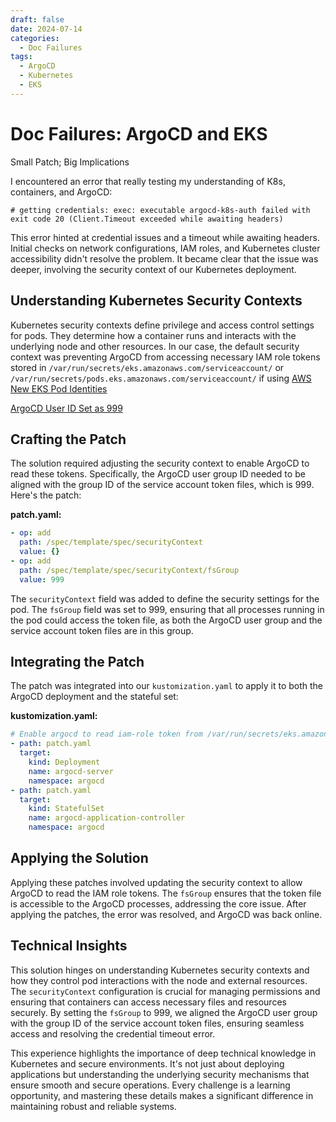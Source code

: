 ```yaml
---
draft: false
date: 2024-07-14
categories:
  - Doc Failures
tags:
  - ArgoCD
  - Kubernetes
  - EKS
---
```


# Doc Failures: ArgoCD and EKS

Small Patch; Big Implications

I encountered an error that really testing my understanding of K8s, containers, and ArgoCD:

```
# getting credentials: exec: executable argocd-k8s-auth failed with exit code 20 (Client.Timeout exceeded while awaiting headers)
```

<!-- more -->

This error hinted at credential issues and a timeout while awaiting headers. Initial checks on network configurations, IAM roles, and Kubernetes cluster accessibility didn't resolve the problem. It became clear that the issue was deeper, involving the security context of our Kubernetes deployment.

## Understanding Kubernetes Security Contexts

Kubernetes security contexts define privilege and access control settings for pods. They determine how a container runs and interacts with the underlying node and other resources. In our case, the default security context was preventing ArgoCD from accessing necessary IAM role tokens stored in `/var/run/secrets/eks.amazonaws.com/serviceaccount/` or `/var/run/secrets/pods.eks.amazonaws.com/serviceaccount/` if using [AWS New EKS Pod Identities](https://docs.aws.amazon.com/eks/latest/userguide/pod-identities.html)


[ArgoCD User ID Set as 999](https://github.com/argoproj/argo-cd/blob/master/Dockerfile#L43-L46)
## Crafting the Patch

The solution required adjusting the security context to enable ArgoCD to read these tokens. Specifically, the ArgoCD user group ID needed to be aligned with the group ID of the service account token files, which is 999. Here's the patch:

**patch.yaml:**
```yaml
- op: add
  path: /spec/template/spec/securityContext
  value: {}
- op: add
  path: /spec/template/spec/securityContext/fsGroup
  value: 999
```

The `securityContext` field was added to define the security settings for the pod. The `fsGroup` field was set to 999, ensuring that all processes running in the pod could access the token file, as both the ArgoCD user group and the service account token files are in this group.

## Integrating the Patch

The patch was integrated into our `kustomization.yaml` to apply it to both the ArgoCD deployment and the stateful set:

**kustomization.yaml:**
```yaml
# Enable argocd to read iam-role token from /var/run/secrets/eks.amazonaws.com/serviceaccount/token, etc
- path: patch.yaml
  target:
    kind: Deployment
    name: argocd-server
    namespace: argocd
- path: patch.yaml
  target:
    kind: StatefulSet
    name: argocd-application-controller
    namespace: argocd
```

## Applying the Solution

Applying these patches involved updating the security context to allow ArgoCD to read the IAM role tokens. The `fsGroup` ensures that the token file is accessible to the ArgoCD processes, addressing the core issue. After applying the patches, the error was resolved, and ArgoCD was back online.

## Technical Insights

This solution hinges on understanding Kubernetes security contexts and how they control pod interactions with the node and external resources. The `securityContext` configuration is crucial for managing permissions and ensuring that containers can access necessary files and resources securely. By setting the `fsGroup` to 999, we aligned the ArgoCD user group with the group ID of the service account token files, ensuring seamless access and resolving the credential timeout error.

This experience highlights the importance of deep technical knowledge in Kubernetes and secure environments. It's not just about deploying applications but understanding the underlying security mechanisms that ensure smooth and secure operations. Every challenge is a learning opportunity, and mastering these details makes a significant difference in maintaining robust and reliable systems.
